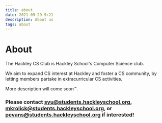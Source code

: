 ```yaml
---
title: about
date: 2021-09-29 9:21
description: About us
tags: about
---
```


# About

The Hackley CS Club is Hackley School's Computer Science club. 

We aim to expand CS interest at Hackley and foster a CS community, by letting members partake in extracurricular CS activities.

More description will come soon™.

### Please contact [syu@students.hackleyschool.org](mailto:syu@students.hackleyschool.org), [mkrolick@students.hackleyschool.org](mailto:mkrolick@students.hackleyschool.org), or [pevans@students.hackleyschool.org](mailto:pevans@students.hackleyschool.org) if interested!
